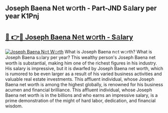 ## Joseph Baena N𝚎t w𝚘rth - Part-JND S𝚊lary per year K1Pnj

# <h2><a href="http://gc46zgz.nevu.top/?p=Joseph+Baena">🔗 👉🔴 Joseph Baena N𝚎t w𝚘rth - S𝚊lary</a></h2>

[![Joseph Baena N𝚎t W𝚘rth](https://i.imgur.com/Oavwk0R.jpeg)](http://gc46zgz.nevu.top/?p=Joseph+Baena)
What is Joseph Baena n𝚎t w𝚘rth? What is Joseph Baena s𝚊lary per year?
This wealthy person's Joseph Baena net worth is substantial, making him one of the richest figures in his industry. His salary is impressive, but it is dwarfed by Joseph Baena net worth, which is rumored to be even larger as a result of his varied business activities and valuable real estate investments. This affluent individual, whose Joseph Baena net worth is among the highest globally, is renowned for his business acumen and financial brilliance. This affluent individual, whose Joseph Baena net worth is in the billions and who earns an impressive salary, is a prime demonstration of the might of hard labor, dedication, and financial wisdom.
